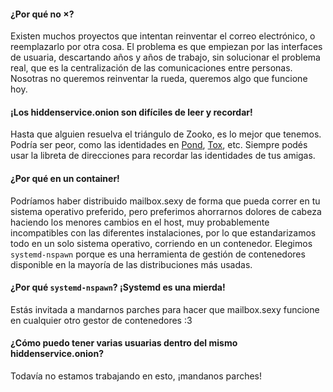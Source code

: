 #### ¿Por qué no ×?

Existen muchos proyectos que intentan reinventar el correo electrónico, o
reemplazarlo por otra cosa.  El problema es que empiezan por las interfaces de
usuaria, descartando años y años de trabajo, sin solucionar el problema real,
que es la centralización de las comunicaciones entre personas.  Nosotras no
queremos reinventar la rueda, queremos algo que funcione hoy.

#### ¡Los hiddenservice.onion son difíciles de leer y recordar!

Hasta que alguien resuelva el triángulo de Zooko, es lo mejor que tenemos.
Podría ser peor, como las identidades en [Pond](https://github.com/agl/pond),
[Tox](https://tox.chat/), etc.
Siempre podés usar la libreta de direcciones para recordar las identidades de
tus amigas.

#### ¿Por qué en un container!

Podríamos haber distribuido mailbox.sexy de forma que pueda correr en tu
sistema operativo preferido, pero preferimos ahorrarnos dolores de cabeza
haciendo los menores cambios en el host, muy probablemente incompatibles con
las diferentes instalaciones, por lo que estandarizamos todo en un solo sistema
operativo, corriendo en un contenedor.  Elegimos `systemd-nspawn` porque es una
herramienta de gestión de contenedores disponible en la mayoría de las
distribuciones más usadas.

#### ¿Por qué `systemd-nspawn`? ¡Systemd es una mierda!

Estás invitada a mandarnos parches para hacer que mailbox.sexy funcione en
cualquier otro gestor de contenedores :3

#### ¿Cómo puedo tener varias usuarias dentro del mismo hiddenservice.onion?

Todavía no estamos trabajando en esto, ¡mandanos parches!


